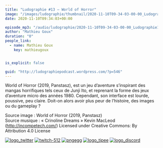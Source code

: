 ```yaml
---
title: "Ludographie #13 – World of Horror"
image: "/images/ludographie/thumbnail/2020-11-10T09-34-03-00-00_Ludographie13WorldofHorror.jpg"
date: 2020-11-10T09:34:03+00:00

episode_mp3: "/audio/ludographie/2020-11-10T09-34-03-00-00_Ludographie13WorldofHorror.mp3"
author: "Mathieu Goux"
duration: "0"
people_link: 
  - name: Mathieu Goux
    key: mathieugoux


is_explicit: false

guid: "http://ludographiepodcast.wordpress.com/?p=546"
---
```


<PodcastHeader/>

<!-- ECRIRE LA DESCRIPTION DE L'EPISODE SOUS CETTE LIGNE -->
<p>World of Horror (2019, Panstasz), est un jeu d’aventure s’inspirant des mangas horrifiques tels ceux de Junji Ito, et reprenant la forme des jeux d’aventure micro des années 1980. Cependant, son interface est lourde, poussive, peu claire. Doit-on alors avoir plus peur de l’histoire, des images ou du gameplay ?</p>
<p></p>
<p><a href="" rel="nofollow"></a></p>
 
<p>Source image : World of Horror (2019, Panstasz)<br>
Source musique : «&nbsp;Crinoline Dreams&nbsp;» Kevin MacLeod (<a title="http://incompetech.com/" href="http://incompetech.com/" rel="nofollow">http://incompetech.com/</a>) Licensed under Creative Commons: By Attribution 4.0 License</p>


<!--tr--><p>
<!--td--><span><a href="https://twitter.com/Gouximan" rel="nofollow"><img src="/resources/ludographie/2020-11-10T09-34-03-00-00_Ludographie13WorldofHorror/logo_twitter-1.png" alt="logo_twitter"></a><!--/td--></span>
<!--td--><span><a href="https://www.twitch.tv/mathieugoux" rel="nofollow"><img src="/resources/ludographie/2020-11-10T09-34-03-00-00_Ludographie13WorldofHorror/twitch-512-1.png" alt="twitch-512"></a><!--/td--></span>
<!--td--><span><a href="https://www.youtube.com/user/MattTheFatalifieur/videos" rel="nofollow"><img src="/resources/ludographie/2020-11-10T09-34-03-00-00_Ludographie13WorldofHorror/pngegg.png" alt="pngegg"></a><!--/td--></span>
<!--td--><span><a href="http://fr.tipeee.com/calvinball" rel="nofollow"><img src="/resources/ludographie/2020-11-10T09-34-03-00-00_Ludographie13WorldofHorror/logo_tipee-1.png" alt="logo_tipee"></a><!--/td--></span>
<!--td--><span><a href="https://discord.com/invite/4RnA9v7" rel="nofollow"><img src="/resources/ludographie/2020-11-10T09-34-03-00-00_Ludographie13WorldofHorror/logo_discord-1.png" alt="logo_discord"></a><!--/td--></span>
<!--/tr--></p>




